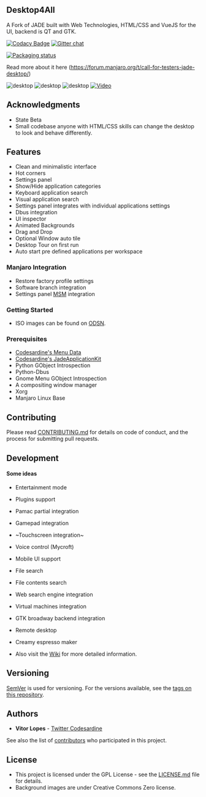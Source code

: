 

## Desktop4All  

A Fork of JADE built with Web Technologies, HTML/CSS and VueJS for the UI, backend is QT and GTK.

[![Codacy Badge](https://api.codacy.com/project/badge/Grade/7197c9d3255543d39ec9a15623ee0e51)](https://www.codacy.com/app/codesardine/Jadesktop?utm_source=github.com&amp;utm_medium=referral&amp;utm_content=codesardine/Jadesktop&amp;utm_campaign=Badge_Grade)
[![Gitter chat](https://badges.gitter.im/gitterHQ/gitter.png)](https://gitter.im/JustAnotherDesktopEnviroment/Lobby)

[![Packaging status](https://repology.org/badge/vertical-allrepos/jadesktop.svg)](https://repology.org/metapackage/jadesktop)

Read more about it here (https://forum.manjaro.org/t/call-for-testers-jade-desktop/)

![desktop](jade.jpg)
![desktop](jade1.jpg)
![desktop](jade2.jpg)
[![Video](youtube.png)](https://www.youtube.com/watch?v=E1MAXftilSs)

## Acknowledgments
* State Beta
* Small codebase anyone with HTML/CSS skills can change the desktop to look and behave differently.

## Features
* Clean and minimalistic interface
* Hot corners
* Settings panel
* Show/Hide application categories
* Keyboard application search
* Visual application search
* Settings panel integrates with individual applications settings
* Dbus integration
* UI inspector
* Animated Backgrounds
* Drag and Drop
* Optional Window auto tile
* Desktop Tour on first run
* Auto start pre defined applications per workspace

### Manjaro Integration
* Restore factory profile settings
* Software branch integration
* Settings panel [MSM](https://wiki.manjaro.org/index.php?title=Manjaro_Settings_Manager) integration

### Getting Started
* ISO images can be found on [ODSN](https://osdn.net/projects/manjaro-community/storage/webdad/).

### Prerequisites
* [Codesardine's Menu Data](https://github.com/codesardine/jade-menu-data)
* [Codesardine's JadeApplicationKit](https://github.com/codesardine/Jade-Application-Kit) 
* Python GObject Introspection 
* Python-Dbus
* Gnome Menu GObject Introspection
* A compositing window manager
* Xorg
* Manjaro Linux Base

## Contributing

Please read [CONTRIBUTING.md](https://github.com/codesardine/Jadesktop/blob/master/CONTRIBUTING.md) for details on code of conduct, and the process for submitting pull requests.

## Development
#### Some ideas  
* Entertainment mode
* Plugins support
* Pamac partial integration
* Gamepad integration
* ~Touchscreen integration~
* Voice control (Mycroft)
* Mobile UI support
* File search
* File contents search
* Web search engine integration
* Virtual machines integration
* GTK broadway backend integration 
* Remote desktop
* Creamy espresso maker

* Also visit the [Wiki](https://github.com/codesardine/Jadesktop/wiki) for more detailed information. 

## Versioning

[SemVer](http://semver.org/) is used for versioning. For the versions available, see the [tags on this repository](https://github.com/codesardine/Jadesktop/tags). 

## Authors

* **Vitor Lopes** - [Twitter Codesardine](https://twitter.com/codesardine) 

See also the list of [contributors](https://github.com/codesardine/Jadesktop/graphs/contributors) who participated in this project.

## License

* This project is licensed under the GPL License - see the [LICENSE.md](LICENSE.md) file for details.
* Background images are under Creative Commons Zero license.
